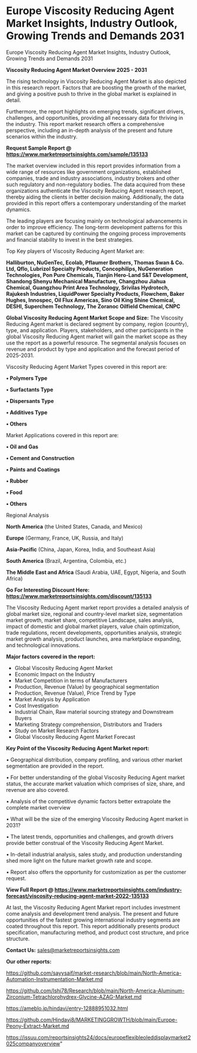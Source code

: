 # Europe Viscosity Reducing Agent Market Insights, Industry Outlook, Growing Trends and Demands 2031
 Europe Viscosity Reducing Agent Market Insights, Industry Outlook, Growing Trends and Demands 2031

<Strong> Viscosity Reducing Agent Market Overview 2025 - 2031</strong>

The rising technology in Viscosity Reducing Agent Market is also depicted in this research report. Factors that are boosting the growth of the market, and giving a positive push to thrive in the global market is explained in detail.

Furthermore, the report highlights on emerging trends, significant drivers, challenges, and opportunities, providing all necessary data for thriving in the industry. This report market research offers a comprehensive perspective, including an in-depth analysis of the present and future scenarios within the industry.

<strong>Request Sample Report @ <a href=https://www.marketreportsinsights.com/sample/135133>https://www.marketreportsinsights.com/sample/135133</a></strong>

The market overview included in this report provides information from a wide range of resources like government organizations, established companies, trade and industry associations, industry brokers and other such regulatory and non-regulatory bodies. The data acquired from these organizations authenticate the Viscosity Reducing Agent research report, thereby aiding the clients in better decision making. Additionally, the data provided in this report offers a contemporary understanding of the market dynamics.

The leading players are focusing mainly on technological advancements in order to improve efficiency. The long-term development patterns for this market can be captured by continuing the ongoing process improvements and financial stability to invest in the best strategies.

Top Key players of Viscosity Reducing Agent Market are:

<strong>Halliburton, NuGenTec, Ecolab, Pflaumer Brothers, Thomas Swan & Co. Ltd, Qflo, Lubrizol Specialty Products, Concophilips, NuGeneration Technologies, Pon Pure Chemicals, Tianjin Hero-Land S&T Development, Shandong Shenyu Mechanical Manufacture, Changzhou Jiahua Chemical, Guangzhou Print Area Technology, Srivilas Hydrotech, Rajukesh Industries, LiquidPower Specialty Products, Flowchem, Baker Hughes, Innospec, Oil Flux Americas, Sino Oil King Shine Chemical, DESHI, Superchem Technology, The Zoranoc Oilfield Chemical, CNPC</strong>

<strong><b>Global Viscosity Reducing Agent Market Scope and Size:</b></strong>
The Viscosity Reducing Agent market is declared segment by company, region (country), type, and application. Players, stakeholders, and other participants in the global Viscosity Reducing Agent market will gain the market scope as they use the report as a powerful resource. The segmental analysis focuses on revenue and product by type and application and the forecast period of 2025-2031.

Viscosity Reducing Agent Market Types covered in this report are:

<strong>• Polymers Type

• Surfactants Type

• Dispersants Type

• Additives Type

• Others</strong>

Market Applications covered in this report are:

<strong>• Oil and Gas

• Cement and Construction

• Paints and Coatings

• Rubber

• Food

• Others</strong> 

Regional Analysis

<strong>North America</strong> (the United States, Canada, and Mexico)

<strong>Europe</strong> (Germany, France, UK, Russia, and Italy)

<strong>Asia-Pacific</strong> (China, Japan, Korea, India, and Southeast Asia)

<strong>South America</strong> (Brazil, Argentina, Colombia, etc.)

<strong>The Middle East and Africa</strong> (Saudi Arabia, UAE, Egypt, Nigeria, and South Africa)

<strong>Go For Interesting Discount Here: <a href=https://www.marketreportsinsights.com/discount/135133>https://www.marketreportsinsights.com/discount/135133</a></strong>

The Viscosity Reducing Agent market report provides a detailed analysis of global market size, regional and country-level market size, segmentation market growth, market share, competitive Landscape, sales analysis, impact of domestic and global market players, value chain optimization, trade regulations, recent developments, opportunities analysis, strategic market growth analysis, product launches, area marketplace expanding, and technological innovations.

<strong><b>Major factors covered in the report:</b></strong>
<ul>
  <li>Global Viscosity Reducing Agent Market </li>
  <li>Economic Impact on the Industry</li>
  <li>Market Competition in terms of Manufacturers</li>
  <li>Production, Revenue (Value) by geographical segmentation</li>
  <li>Production, Revenue (Value), Price Trend by Type</li>
  <li>Market Analysis by Application</li>
  <li>Cost Investigation</li>
  <li>Industrial Chain, Raw material sourcing strategy and Downstream Buyers</li>
  <li>Marketing Strategy comprehension, Distributors and Traders</li>
  <li>Study on Market Research Factors</li>
  <li>Global Viscosity Reducing Agent Market Forecast</li>
</ul>

<strong><b>Key Point of the Viscosity Reducing Agent Market report:</b></strong>

• Geographical distribution, company profiling, and various other market segmentation are provided in the report.

• For better understanding of the global Viscosity Reducing Agent market status, the accurate market valuation which comprises of size, share, and revenue are also covered.

• Analysis of the competitive dynamic factors better extrapolate the complete market overview

• What will be the size of the emerging Viscosity Reducing Agent market in 2031?

• The latest trends, opportunities and challenges, and growth drivers provide better construal of the Viscosity Reducing Agent Market.

• In-detail industrial analysis, sales study, and production understanding shed more light on the future market growth rate and scope.

• Report also offers the opportunity for customization as per the customer request.

<strong><b>View Full Report @ <a href=https://www.marketreportsinsights.com/industry-forecast/viscosity-reducing-agent-market-2022-135133>https://www.marketreportsinsights.com/industry-forecast/viscosity-reducing-agent-market-2022-135133</a></b></strong>


At last, the Viscosity Reducing Agent Market report includes investment come analysis and development trend analysis. The present and future opportunities of the fastest growing international industry segments are coated throughout this report. This report additionally presents product specification, manufacturing method, and product cost structure, and price structure.

<strong>Contact Us:</strong>
sales@marketreportsinsights.com

<strong>Our other reports:</strong>

<a href=https://github.com/sayysaif/market-research/blob/main/North-America-Automation-Instrumentation-Market.md>https://github.com/sayysaif/market-research/blob/main/North-America-Automation-Instrumentation-Market.md</a>

<a href=https://github.com/Ishi78/Research/blob/main/North-America-Aluminum-Zirconium-Tetrachlorohydrex-Glycine-AZAG-Market.md>https://github.com/Ishi78/Research/blob/main/North-America-Aluminum-Zirconium-Tetrachlorohydrex-Glycine-AZAG-Market.md</a>

<a href=https://ameblo.jp/hindavi/entry-12888951032.html>https://ameblo.jp/hindavi/entry-12888951032.html</a>

<a href=https://github.com/Hindavi8/MARKETINGGROWTH/blob/main/Europe-Peony-Extract-Market.md>https://github.com/Hindavi8/MARKETINGGROWTH/blob/main/Europe-Peony-Extract-Market.md</a>

<a href=https://issuu.com/reportsinsights24/docs/europeflexibleoleddisplaymarket2025companyoverview>https://issuu.com/reportsinsights24/docs/europeflexibleoleddisplaymarket2025companyoverview</a>"
